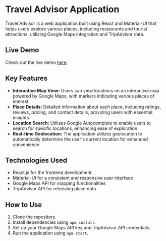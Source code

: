 # Travel Advisor Application

Travel Advisor is a web application built using React and Material-UI that helps users explore various places, including restaurants and tourist attractions, utilizing Google Maps integration and TripAdvisor data.

## Live Demo
Check out the live demo [here](https://travel-advisor-rha.netlify.app/).

## Key Features
- **Interactive Map View:** Users can view locations on an interactive map powered by Google Maps, with markers indicating various places of interest.
- **Place Details:** Detailed information about each place, including ratings, reviews, pricing, and contact details, providing users with essential insights.
- **Location Search:** Utilizes Google Autocomplete to enable users to search for specific locations, enhancing ease of exploration.
- **Real-time Geolocation:** The application utilizes geolocation to automatically determine the user's current location for enhanced convenience.

## Technologies Used
- React.js for the frontend development
- Material-UI for a consistent and responsive user interface
- Google Maps API for mapping functionalities
- TripAdvisor API for retrieving place data

## How to Use
1. Clone the repository.
2. Install dependencies using `npm install`.
3. Set up your Google Maps API key and TripAdvisor API credentials.
4. Run the application using `npm start`.
